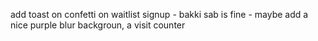 add toast on confetti on waitlist signup  - bakki sab is fine - maybe add a nice purple blur backgroun, a visit counter


